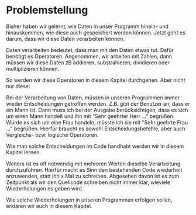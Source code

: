 # Problemstellung

Bisher haben wir gelernt, wie Daten in unser Programm hinein- und hinauskommen, wie diese auch gespeichert werden können. Jetzt geht es darum, dass wir diese Daten verarbeiten können. 

Daten verarbeiten bedeutet, dass man mit den Daten etwas tut. Dafür benötigt es Operatoren. Angenommen, wir arbeiten mit Zahlen, dann müssen wir diese Daten zB addieren, substrahieren, dividieren oder multiplizieren können. 

So werden wir diese Operatoren in diesem Kapitel durchgehen. Aber nicht nur diese:

Bei der Verarbeitung von Daten, müssen in unseren Programmen immer wieder Entscheidungen getroffen werden. Z.B. gibt der Benutzer an, dass er ein Mann ist. Dann muss ich bei der Ausgabe berücksichtigen, dass es sich um einen Mann handelt und ihn mit "Sehr geehrter Herr ..." begrüßen. Würde es sich um eine Frau handeln, müsste ich sie mit "Sehr geehrte Frau ..." begrüßen. Hierfür braucht es sowohl Entscheidungsbefehle, aber auch Vergleichs- bzw. logische Operatoren.

Wie man solche Entscheidungen im Code handhabt werden wir in diesem Kapitel lernen.

Weiters ist es oft notwendig mit mehreren Werten dieselbe Verarbeitung durchzuführen. Hierfür macht es Sinn den bestehenden Code wiederholt anzuwenden, statt ihn x Mal zu schreiben. Abgesehen davon ist es zum Zeitpunkt als wir den Quellcode schreiben nicht immer klar, wieviele Wiederholungen es geben wird.

Wie solche Wiederholungen in unseren Programmen erfolgen sollen, erklären wir auch in diesem Kapitel.

